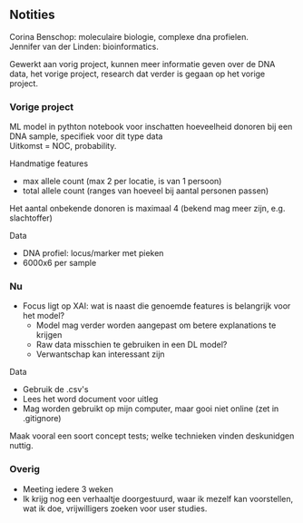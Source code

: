 ## Notities

Corina Benschop: moleculaire biologie, complexe dna profielen.  
Jennifer van der Linden: bioinformatics.

Gewerkt aan vorig project, kunnen meer informatie geven over de DNA data, het vorige project, research dat verder is gegaan op het vorige project.

### Vorige project

ML model in pythton notebook voor inschatten hoeveelheid donoren bij een DNA sample, specifiek voor dit type data  
Uitkomst = NOC, probability.

Handmatige features
* max allele count (max 2 per locatie, is van 1 persoon)
* total allele count (ranges van hoeveel bij aantal personen passen)

Het aantal onbekende donoren is maximaal 4 (bekend mag meer zijn, e.g. slachtoffer)

Data
* DNA profiel: locus/marker met pieken
* 6000x6 per sample

### Nu

* Focus ligt op XAI: wat is naast die genoemde features is belangrijk voor het model?
  * Model mag verder worden aangepast om betere explanations te krijgen
  * Raw data misschien te gebruiken in een DL model?
  * Verwantschap kan interessant zijn

Data
* Gebruik de .csv's
* Lees het word document voor uitleg
* Mag worden gebruikt op mijn computer, maar gooi niet online (zet in .gitignore)

Maak vooral een soort concept tests; welke technieken vinden deskunidgen nuttig.

### Overig

* Meeting iedere 3 weken
* Ik krijg nog een verhaaltje doorgestuurd, waar ik mezelf kan voorstellen, wat ik doe, vrijwilligers zoeken voor user studies.